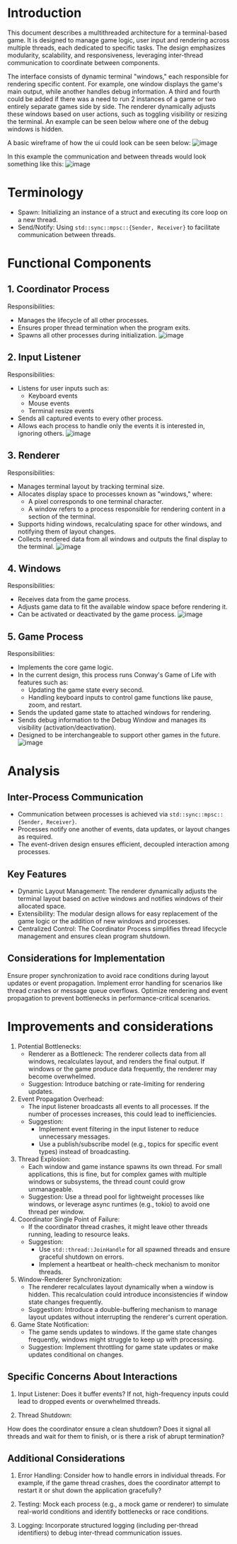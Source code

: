 # Introduction
This document describes a multithreaded architecture for a terminal-based game. It is designed to manage game logic, user input and rendering across multiple threads, each dedicated to specific tasks. The design emphasizes modularity, scalability, and responsiveness, leveraging inter-thread communication to coordinate between components.

The interface consists of dynamic terminal "windows," each responsible for rendering specific content. For example, one window displays the game's main output, while another handles debug information. A third and fourth could be added if there was a need to run 2 instances of a game or two entirely separate games side by side. The renderer dynamically adjusts these windows based on user actions, such as toggling visibility or resizing the terminal. An example can be seen below where one of the debug windows is hidden.

A basic wireframe of how the ui could look can be seen below:
![image](https://github.com/user-attachments/assets/005ceebb-439e-41ec-91f0-fa4f1ba2b24b)

In this example the communication and between threads would look something like this:
![image](https://github.com/user-attachments/assets/3b3a2002-3e15-4a9d-9c8e-2ab4dba2b2aa)


# Terminology
- Spawn: Initializing an instance of a struct and executing its core loop on a new thread.
- Send/Notify: Using `std::sync::mpsc::{Sender, Receiver}` to facilitate communication between threads.

# Functional Components
## 1. Coordinator Process

Responsibilities:

- Manages the lifecycle of all other processes.
- Ensures proper thread termination when the program exits.
- Spawns all other processes during initialization.
![image](https://github.com/user-attachments/assets/2be91573-5c61-4931-b8f6-598d3667e64e)

## 2. Input Listener

Responsibilities:

- Listens for user inputs such as:
    - Keyboard events
    - Mouse events
    - Terminal resize events
- Sends all captured events to every other process.
- Allows each process to handle only the events it is interested in, ignoring others.
![image](https://github.com/user-attachments/assets/b80511be-ac9d-4d45-8161-4b9e79fa6e72)

## 3. Renderer

Responsibilities:

- Manages terminal layout by tracking terminal size.
- Allocates display space to processes known as "windows," where:
    - A pixel corresponds to one terminal character.
    - A window refers to a process responsible for rendering content in a section of the terminal.
- Supports hiding windows, recalculating space for other windows, and notifying them of layout changes.
- Collects rendered data from all windows and outputs the final display to the terminal.
![image](https://github.com/user-attachments/assets/a1541dcf-20e4-4acc-b70a-18bd1f49d374)

## 4. Windows

Responsibilities:

- Receives data from the game process.
- Adjusts game data to fit the available window space before rendering it.
- Can be activated or deactivated by the game process.
![image](https://github.com/user-attachments/assets/5ccba192-c9aa-4910-b4b9-cd7fa8d9fb4a)

## 5. Game Process

Responsibilities:

- Implements the core game logic.
- In the current design, this process runs Conway's Game of Life with features such as:
    - Updating the game state every second.
    - Handling keyboard inputs to control game functions like pause, zoom, and restart.
- Sends the updated game state to attached windows for rendering.
- Sends debug information to the Debug Window and manages its visibility (activation/deactivation).
- Designed to be interchangeable to support other games in the future.
![image](https://github.com/user-attachments/assets/5e86c9f5-4163-4bfa-9409-44570419ebad)

# Analysis
## Inter-Process Communication
- Communication between processes is achieved via `std::sync::mpsc::{Sender, Receiver}`.
- Processes notify one another of events, data updates, or layout changes as required.
- The event-driven design ensures efficient, decoupled interaction among processes.

## Key Features
- Dynamic Layout Management:
    The renderer dynamically adjusts the terminal layout based on active windows and notifies windows of their allocated space.
- Extensibility:
    The modular design allows for easy replacement of the game logic or the addition of new windows and processes.
- Centralized Control:
    The Coordinator Process simplifies thread lifecycle management and ensures clean program shutdown.

## Considerations for Implementation
Ensure proper synchronization to avoid race conditions during layout updates or event propagation.
Implement error handling for scenarios like thread crashes or message queue overflows.
Optimize rendering and event propagation to prevent bottlenecks in performance-critical scenarios.

# Improvements and considerations

1. Potential Bottlenecks:
    - Renderer as a Bottleneck:
        The renderer collects data from all windows, recalculates layout, and renders the final output. If windows or the game produce data frequently, the renderer may become overwhelmed.
    - Suggestion: Introduce batching or rate-limiting for rendering updates.
2. Event Propagation Overhead:
    - The input listener broadcasts all events to all processes. If the number of processes increases, this could lead to inefficiencies.
    - Suggestion:
        - Implement event filtering in the input listener to reduce unnecessary messages.
        - Use a publish/subscribe model (e.g., topics for specific event types) instead of broadcasting.
3. Thread Explosion:
    - Each window and game instance spawns its own thread. For small applications, this is fine, but for complex games with multiple windows or subsystems, the thread count could grow unmanageable.
    - Suggestion: Use a thread pool for lightweight processes like windows, or leverage async runtimes (e.g., tokio) to avoid one thread per window.
4. Coordinator Single Point of Failure:
    - If the coordinator thread crashes, it might leave other threads running, leading to resource leaks.
    - Suggestion: 
        - Use `std::thread::JoinHandle` for all spawned threads and ensure graceful shutdown on errors.
        - Implement a heartbeat or health-check mechanism to monitor threads.
5. Window-Renderer Synchronization:
    - The renderer recalculates layout dynamically when a window is hidden. This recalculation could introduce inconsistencies if window state changes frequently.
    - Suggestion: Introduce a double-buffering mechanism to manage layout updates without interrupting the renderer's current operation.
6. Game State Notification:
    - The game sends updates to windows. If the game state changes frequently, windows might struggle to keep up with processing.
    - Suggestion: Implement throttling for game state updates or make updates conditional on changes.

## Specific Concerns About Interactions
1. Input Listener:
Does it buffer events? If not, high-frequency inputs could lead to dropped events or overwhelmed threads.

2. Thread Shutdown:

How does the coordinator ensure a clean shutdown? Does it signal all threads and wait for them to finish, or is there a risk of abrupt termination?

## Additional Considerations
1. Error Handling:
Consider how to handle errors in individual threads. For example, if the game thread crashes, does the coordinator attempt to restart it or shut down the application gracefully?

2. Testing:
Mock each process (e.g., a mock game or renderer) to simulate real-world conditions and identify bottlenecks or race conditions.

3. Logging:
Incorporate structured logging (including per-thread identifiers) to debug inter-thread communication issues.
